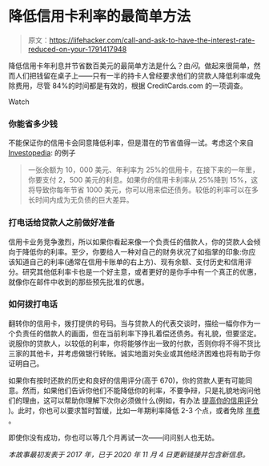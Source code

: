 # 降低信用卡利率的最简单方法

> 原文：<https://lifehacker.com/call-and-ask-to-have-the-interest-rate-reduced-on-your-1791417948>

降低信用卡年利息并节省数百美元的最简单方法是什么？由*问*。做起来很简单，然而人们把钱留在桌子上——只有一半的持卡人曾经要求他们的贷款人降低利率或免除费用，尽管 84%的时间都是有效的，根据 CreditCards.com 的一项调查。 

Watch

### **你能省多少钱**

不能保证你的信用卡会同意降低利率，但是潜在的节省值得一试。考虑这个来自[Investopedia](https://www.investopedia.com/articles/pf/08/negotiate-credit-card-apr.asp#:~:text=If%20you%20could%20get%20your,toward%20paying%20down%20your%20debt.):
的例子

> 一张余额为 10，000 美元、年利率为 25%的信用卡，在接下来的一年里，你要支付 2，500 美元的利息。如果你的信用卡利率从 25%降到 15%，这将导致你每年节省 1000 美元，你可以用来偿还债务。较低的利率可以在多长时间内成为无负债的巨大差异。

### **打电话给贷款人之前做好准备**

信用卡业务竞争激烈，所以如果你看起来像一个负责任的借款人，你的贷款人会倾向于降低你的利率。至少，你要给人一种对自己的财务状况了如指掌的印象:你应该知道自己的利率(通常在信用卡账单的右上方)、现有余额、支付历史和信用评分。研究其他低利率卡也是一个好主意，或者更好的是你手中有一个真正的优惠，就像你在邮件中收到的那些预先批准的优惠。

### **如何拨打电话**

翻转你的信用卡，拨打提供的号码。当与贷款人的代表交谈时，描绘一幅你作为一个负责任的借款人的画面，但在当前利率下挣扎着偿还债务。有礼貌，但要坚定。说服你的贷款人，以较低的利率，你将能够作出一致的付款，否则你将不得不货比三家的其他卡，并考虑做银行转账。诚实地面对失业或其他经济困难也将有助于你证明自己。

如果你有按时还款的历史和良好的信用评分(高于 670)，你的贷款人更有可能同意。然而，如果他们告诉你他们不能降低你的利率，不要争辩，只是礼貌地询问他们的理由，这可以帮助你理解下次你必须做什么(例如，有办法 [提高你的信用评分](https://twocents.lifehacker.com/how-to-boost-your-credit-or-build-it-up-from-nothing-1797485359) )。此时，你也可以要求暂时暂缓，比如一年期利率降低 2-3 个点，或者免除 [年费](https://twocents.lifehacker.com/ask-to-get-your-annual-credit-card-fee-waived-1693217970) 。

即使你没有成功，你也可以等几个月再试一次——问问别人也无妨。

*本故事最初发表于 2017 年，已于 2020 年 11 月 4 日更新链接并包含新信息。*